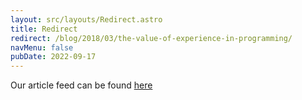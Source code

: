 ```yaml
---
layout: src/layouts/Redirect.astro
title: Redirect
redirect: /blog/2018/03/the-value-of-experience-in-programming/
navMenu: false
pubDate: 2022-09-17
---
```

<div>
Our article feed can be found <a href="/blog/2018/03/the-value-of-experience-in-programming/">here</a>
</div>
